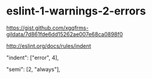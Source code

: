 
# eslint-1-warnings-2-errors

https://gist.github.com/xgqfrms-gildata/7d861fde6dd15262ae007e68ca0898f0

http://eslint.org/docs/rules/indent


"indent": ["error", 4],

"semi": [2, "always"],
